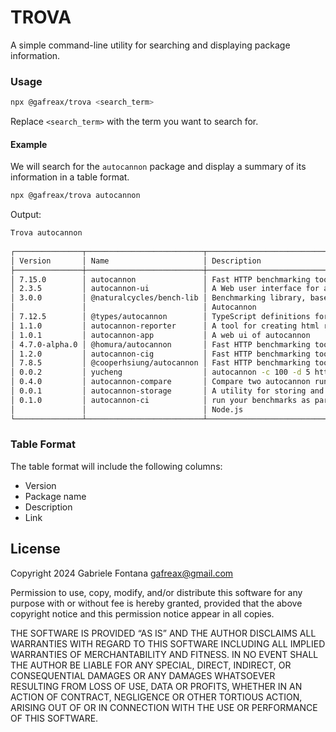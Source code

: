 # TROVA

A simple command-line utility for searching and displaying package information.

### Usage

```bash
npx @gafreax/trova <search_term>
```

Replace `<search_term>` with the term you want to search for.

#### Example
We will search for the `autocannon` package and display a summary of its information in a table format.

```bash
npx @gafreax/trova autocannon
```

Output:
```bash
Trova autocannon
                                                                        Packages                                                                         
┌───────────────┬──────────────────────────┬───────────────────────────────────────────────────────┬────────────────────────────────────────────────────┐
│ Version       │ Name                     │ Description                                           │ Link                                               │
├───────────────┼──────────────────────────┼───────────────────────────────────────────────────────┼────────────────────────────────────────────────────┤
│ 7.15.0        │ autocannon               │ Fast HTTP benchmarking tool written in Node.js        │ https://www.npmjs.com/package/autocannon           │
│ 2.3.5         │ autocannon-ui            │ A Web user interface for autocannon                   │ https://www.npmjs.com/package/autocannon-ui        │
│ 3.0.0         │ @naturalcycles/bench-lib │ Benchmarking library, based on Benchmark.js and       │ https://www.npmjs.com/                             │
│               │                          │ Autocannon                                            │                                                    │
│ 7.12.5        │ @types/autocannon        │ TypeScript definitions for autocannon                 │ https://www.npmjs.com/                             │
│ 1.1.0         │ autocannon-reporter      │ A tool for creating html reports for autocannon       │ https://www.npmjs.com/package/autocannon-reporter  │
│ 1.0.1         │ autocannon-app           │ A web ui of autocannon                                │ https://www.npmjs.com/package/autocannon-app       │
│ 4.7.0-alpha.0 │ @homura/autocannon       │ Fast HTTP benchmarking tool written in Node.js        │ https://www.npmjs.com/                             │
│ 1.2.0         │ autocannon-cig           │ Fast HTTP benchmarking tool written in Node.js        │ https://www.npmjs.com/package/autocannon-cig       │
│ 7.8.5         │ @cooperhsiung/autocannon │ Fast HTTP benchmarking tool written in Node.js        │ https://www.npmjs.com/                             │
│ 0.0.2         │ yucheng                  │ autocannon -c 100 -d 5 https://app.konnect.chat/      │ https://www.npmjs.com/package/yucheng              │
│ 0.4.0         │ autocannon-compare       │ Compare two autocannon runs Edit                      │ https://www.npmjs.com/package/autocannon-compare   │
│ 0.0.1         │ autocannon-storage       │ A utility for storing and sorting autocannon results  │ https://www.npmjs.com/package/autocannon-storage   │
│ 0.1.0         │ autocannon-ci            │ run your benchmarks as part of your dev flow, for     │ https://www.npmjs.com/package/autocannon-ci        │
│               │                          │ Node.js                                               │                                                    │
└───────────────┴──────────────────────────┴───────────────────────────────────────────────────────┴────────────────────────────────────────────────────┘
```

### Table Format

The table format will include the following columns:

* Version
* Package name
* Description
* Link

## License

Copyright 2024 Gabriele Fontana <gafreax@gmail.com>

Permission to use, copy, modify, and/or distribute this software for any purpose with or without fee is hereby granted, provided that the above copyright notice and this permission notice appear in all copies.

THE SOFTWARE IS PROVIDED “AS IS” AND THE AUTHOR DISCLAIMS ALL WARRANTIES WITH REGARD TO THIS SOFTWARE INCLUDING ALL IMPLIED WARRANTIES OF MERCHANTABILITY AND FITNESS. IN NO EVENT SHALL THE AUTHOR BE LIABLE FOR ANY SPECIAL, DIRECT, INDIRECT, OR CONSEQUENTIAL DAMAGES OR ANY DAMAGES WHATSOEVER RESULTING FROM LOSS OF USE, DATA OR PROFITS, WHETHER IN AN ACTION OF CONTRACT, NEGLIGENCE OR OTHER TORTIOUS ACTION, ARISING OUT OF OR IN CONNECTION WITH THE USE OR PERFORMANCE OF THIS SOFTWARE.

